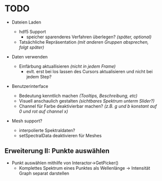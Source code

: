 # TODO

- Dateien Laden
  - hdf5 Support
	- speicher sparenderes Verfahren überlegen? _(später, optional)_
  - Tatsächliche Repräsentation _(mit anderen Gruppen absprechen, folgt später)_

- Daten verwenden
  - Einfärbung aktuallisieren _(nicht in jedem Frame)_
    - evlt. erst bei los lassen des Cursors aktualisieren und nicht bei jedem Step?

- Benutzerinterface
  - Bedeutung kenntlich machen _(Tooltips, Beschreibung, etc)_
  - Visuell anschaulich gestalten _(sichtbares Spektrum unterm Slider?)_
  - Channel für Farbe deaktivierbar machen? _(z.B. g und b konstant auf 0 und rot auf channel x)_

- Mesh support?
  - interpolierte Spektraldaten?
  - setSpectralData deaktivieren für Meshes

## Erweiterung II: Punkte auswählen
- Punkt auswählen mithilfe von Interactor->GetPicker()
  - Komplettes Spektrum eines Punktes als Wellenlänge -> Intensität Graph separat darstellen
